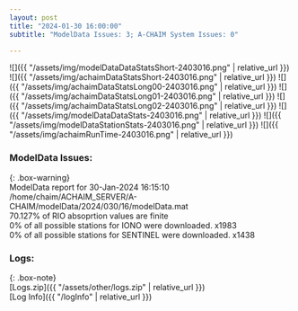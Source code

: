 ```yaml
---
layout: post
title: "2024-01-30 16:00:00"
subtitle: "ModelData Issues: 3; A-CHAIM System Issues: 0"

---
```


![]({{ "/assets/img/modelDataDataStatsShort-2403016.png" | relative_url }})
![]({{ "/assets/img/achaimDataStatsShort-2403016.png" | relative_url }})
![]({{ "/assets/img/achaimDataStatsLong00-2403016.png" | relative_url }})
![]({{ "/assets/img/achaimDataStatsLong01-2403016.png" | relative_url }})
![]({{ "/assets/img/achaimDataStatsLong02-2403016.png" | relative_url }})
![]({{ "/assets/img/modelDataDataStats-2403016.png" | relative_url }})
![]({{ "/assets/img/modelDataStationStats-2403016.png" | relative_url }})
![]({{ "/assets/img/achaimRunTime-2403016.png" | relative_url }})


### ModelData Issues:  
  
{: .box-warning}  
 ModelData report for 30-Jan-2024 16:15:10   
 /home/chaim/ACHAIM_SERVER/A-CHAIM/modelData/2024/030/16/modelData.mat   
 70.127% of RIO absoprtion values are finite   
 0% of all possible stations for IONO were downloaded. x1983   
 0% of all possible stations for SENTINEL were downloaded. x1438   
  


### Logs:  
  
{: .box-note}  
[Logs.zip]({{ "/assets/other/logs.zip" | relative_url }})  
[Log Info]({{ "/logInfo" | relative_url }})  
